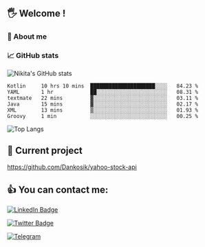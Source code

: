 ## 🖐 Welcome !

### 🙂 About me

### 📈 GitHub stats
![Nikita's GitHub stats](https://github-readme-stats.vercel.app/api?username=DOMOKUL&show_icons=true&theme=gruvbox)

<!--START_SECTION:waka-->

```text
Kotlin     10 hrs 10 mins  █████████████████████░░░░   84.23 %
YAML       1 hr            ██░░░░░░░░░░░░░░░░░░░░░░░   08.31 %
textmate   22 mins         ▓░░░░░░░░░░░░░░░░░░░░░░░░   03.11 %
Java       15 mins         ▓░░░░░░░░░░░░░░░░░░░░░░░░   02.17 %
XML        13 mins         ▒░░░░░░░░░░░░░░░░░░░░░░░░   01.93 %
Groovy     1 min           ░░░░░░░░░░░░░░░░░░░░░░░░░   00.25 %
```

<!--END_SECTION:waka-->

![Top Langs](https://github-readme-stats.vercel.app/api/top-langs/?username=DOMOKUL&layout=compact&show_icons=true&theme=gruvbox)

## 🎨 Current project

https://github.com/Dankosik/yahoo-stock-api

## 👍 You can contact me:

[![LinkedIn Badge](https://img.shields.io/badge/LinkedIn-Profile-informational?style=flat&logo=linkedin&logoColor=white&color=0D76A8)](https://www.linkedin.com/in/strokach-nikita-810b50230/)

[![Twitter Badge](https://img.shields.io/badge/Twitter-Profile-informational?style=flat&logo=twitter&logoColor=white&color=0D76A8)](https://twitter.com/domokul)

[![Telegram](https://img.shields.io/badge/Telegram-Profile-informational?style=flat&logo=telegram&logoColor=white&color=0D76A8)](https://t.me/Domokul)


